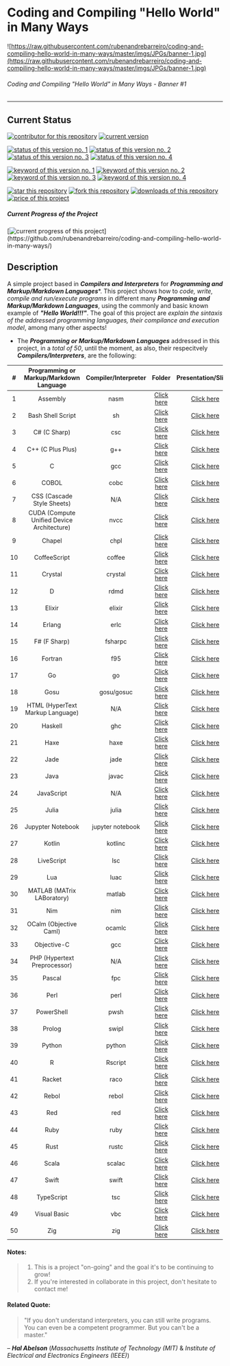 # Coding and Compiling "Hello World" in Many Ways

![https://raw.githubusercontent.com/rubenandrebarreiro/coding-and-compiling-hello-world-in-many-ways/master/imgs/JPGs/banner-1.jpg](https://raw.githubusercontent.com/rubenandrebarreiro/coding-and-compiling-hello-world-in-many-ways/master/imgs/JPGs/banner-1.jpg)
######  Coding and Compiling "Hello World" in Many Ways - Banner #1

***


## Current Status
[![contributor for this repository](https://img.shields.io/badge/contributor-rubenandrebarreiro-blue.svg)](https://github.com/rubenandrebarreiro/)
[![current version](https://img.shields.io/badge/version-1.0-magenta.svg)](https://github.com/rubenandrebarreiro/coding-and-compiling-hello-world-in-many-ways/)

[![status of this version no. 1](https://img.shields.io/badge/status-completed-orange.svg)](https://github.com/rubenandrebarreiro/coding-and-compiling-hello-world-in-many-ways/)
[![status of this version no. 2](https://img.shields.io/badge/status-final-orange.svg)](https://github.com/rubenandrebarreiro/coding-and-compiling-hello-world-in-many-ways/)
[![status of this version no. 3](https://img.shields.io/badge/status-stable-orange.svg)](https://github.com/rubenandrebarreiro/coding-and-compiling-hello-world-in-many-ways/)
[![status of this version no. 4](https://img.shields.io/badge/status-documented-orange.svg)](https://github.com/rubenandrebarreiro/coding-and-compiling-hello-world-in-many-ways/)

[![keyword of this version no. 1](https://img.shields.io/badge/keyword-compilers-brown.svg)](https://github.com/rubenandrebarreiro/coding-and-compiling-hello-world-in-many-ways/)
[![keyword of this version no. 2](https://img.shields.io/badge/keyword-intrepretes-brown.svg)](https://github.com/rubenandrebarreiro/coding-and-compiling-hello-world-in-many-ways/)
[![keyword of this version no. 3](https://img.shields.io/badge/keyword-sintaxis-brown.svg)](https://github.com/rubenandrebarreiro/coding-and-compiling-hello-world-in-many-ways/)
[![keyword of this version no. 4](https://img.shields.io/badge/keyword-coding-brown.svg)](https://github.com/rubenandrebarreiro/coding-and-compiling-hello-world-in-many-ways/)

[![star this repository](http://githubbadges.com/star.svg?user=rubenandrebarreiro&repo=coding-and-compiling-hello-world-in-many-ways&style=flat)](https://github.com/rubenandrebarreiro/coding-and-compiling-hello-world-in-many-ways/stargazers)
[![fork this repository](http://githubbadges.com/fork.svg?user=rubenandrebarreiro&repo=coding-and-compiling-hello-world-in-many-ways&style=flat)](https://github.com/rubenandrebarreiro/coding-and-compiling-hello-world-in-many-ways/fork)
[![downloads of this repository](https://img.shields.io/github/downloads/rubenandrebarreiro/coding-and-compiling-hello-world-in-many-ways/total.svg)](https://github.com/rubenandrebarreiro/coding-and-compiling-hello-world-in-many-ways/archive/master.zip)
[![price of this project](https://img.shields.io/badge/price-free-success.svg)](https://github.com/rubenandrebarreiro/coding-and-compiling-hello-world-in-many-ways/archive/master.zip)

##### Current Progress of the Project

[![current progress of this project](http://progressed.io/bar/100?title=&nbsp;completed&nbsp;)](https://github.com/rubenandrebarreiro/coding-and-compiling-hello-world-in-many-ways/)


## Description

A simple project based in **_Compilers and Interpreters_** for **_Programming and Markup/Markdown Languages_***. This project shows how to _code, write, compile and run/execute programs_ in different many **_Programming and Markup/Markdown Languages_**, using the commonly and basic known example of **_"Hello World!!!"_**. The goal of this project are _explain the sintaxis of the addressed programming languages, their compilance and execution model_, among many other aspects!

* The **_Programming or Markup/Markdown Languages_** addressed in this project, in a _total of 50_, until the moment, as also, their respecitvely **_Compilers/Interpreters_**, are the following:

| #  |  Programming or Markup/Markdown Language   |  Compiler/Interpreter  | Folder                    | Presentation/Slides    |
|:--:|:------------------------------------------:|:----------------------:|:-------------------------:|:----------------------:|
| 1  | Assembly                                   | nasm                   | [Click here](https://github.com/rubenandrebarreiro/coding-and-compiling-hello-world-in-many-ways/tree/master/programming%2C%20markup%20%26%20markdown%20languages/Assembly)            | [Click here]()         |
| 2  | Bash Shell Script                          | sh                     | [Click here](https://github.com/rubenandrebarreiro/coding-and-compiling-hello-world-in-many-ways/tree/master/programming%2C%20markup%20%26%20markdown%20languages/Bash%20Shell%20Script)            | [Click here]()         |
| 3  | C# (C Sharp)                               | csc                    | [Click here](https://github.com/rubenandrebarreiro/coding-and-compiling-hello-world-in-many-ways/tree/master/programming%2C%20markup%20%26%20markdown%20languages/C%23)            | [Click here]()         |
| 4  | C++ (C Plus Plus)                          | g++                    | [Click here](https://github.com/rubenandrebarreiro/coding-and-compiling-hello-world-in-many-ways/tree/master/programming%2C%20markup%20%26%20markdown%20languages/C%2B%2B)            | [Click here]()         |
| 5  | C                                          | gcc                    | [Click here](https://github.com/rubenandrebarreiro/coding-and-compiling-hello-world-in-many-ways/tree/master/programming%2C%20markup%20%26%20markdown%20languages/C)            | [Click here]()         |
| 6  | COBOL                                      | cobc                   | [Click here](https://github.com/rubenandrebarreiro/coding-and-compiling-hello-world-in-many-ways/tree/master/programming%2C%20markup%20%26%20markdown%20languages/COBOL)            | [Click here]()         |
| 7  | CSS (Cascade Style Sheets)                 | N/A                    | [Click here](https://github.com/rubenandrebarreiro/coding-and-compiling-hello-world-in-many-ways/tree/master/programming%2C%20markup%20%26%20markdown%20languages/CSS)            | [Click here]()         |
| 8  | CUDA (Compute Unified Device Architecture) | nvcc                   | [Click here](https://github.com/rubenandrebarreiro/coding-and-compiling-hello-world-in-many-ways/tree/master/programming%2C%20markup%20%26%20markdown%20languages/CUDA)            | [Click here]()         |
| 9  | Chapel                                     | chpl                   | [Click here](https://github.com/rubenandrebarreiro/coding-and-compiling-hello-world-in-many-ways/tree/master/programming%2C%20markup%20%26%20markdown%20languages/Chapel)            | [Click here]()         |
| 10 | CoffeeScript                               | coffee                 | [Click here](https://github.com/rubenandrebarreiro/coding-and-compiling-hello-world-in-many-ways/tree/master/programming%2C%20markup%20%26%20markdown%20languages/CoffeeScript)            | [Click here]()         |
| 11 | Crystal                                    | crystal                | [Click here](https://github.com/rubenandrebarreiro/coding-and-compiling-hello-world-in-many-ways/tree/master/programming%2C%20markup%20%26%20markdown%20languages/Crystal)            | [Click here]()         |
| 12 | D                                          | rdmd                   | [Click here](https://github.com/rubenandrebarreiro/coding-and-compiling-hello-world-in-many-ways/tree/master/programming%2C%20markup%20%26%20markdown%20languages/D)            | [Click here]()         |
| 13 | Elixir                                     | elixir                 | [Click here](https://github.com/rubenandrebarreiro/coding-and-compiling-hello-world-in-many-ways/tree/master/programming%2C%20markup%20%26%20markdown%20languages/Elixir)            | [Click here]()         |
| 14 | Erlang                                     | erlc                   | [Click here](https://github.com/rubenandrebarreiro/coding-and-compiling-hello-world-in-many-ways/tree/master/programming%2C%20markup%20%26%20markdown%20languages/Erlang)            | [Click here]()         |
| 15 | F# (F Sharp)                               | fsharpc                | [Click here](https://github.com/rubenandrebarreiro/coding-and-compiling-hello-world-in-many-ways/tree/master/programming%2C%20markup%20%26%20markdown%20languages/F%23)            | [Click here]()         |
| 16 | Fortran                                    | f95                    | [Click here](https://github.com/rubenandrebarreiro/coding-and-compiling-hello-world-in-many-ways/tree/master/programming%2C%20markup%20%26%20markdown%20languages/Fortran)            | [Click here]()         |
| 17 | Go                                         | go                     | [Click here](https://github.com/rubenandrebarreiro/coding-and-compiling-hello-world-in-many-ways/tree/master/programming%2C%20markup%20%26%20markdown%20languages/Go)            | [Click here]()         |
| 18 | Gosu                                       | gosu/gosuc             | [Click here](https://github.com/rubenandrebarreiro/coding-and-compiling-hello-world-in-many-ways/tree/master/programming%2C%20markup%20%26%20markdown%20languages/Gosu)            | [Click here]()         |
| 19 | HTML (HyperText Markup Language)           | N/A                    | [Click here](https://github.com/rubenandrebarreiro/coding-and-compiling-hello-world-in-many-ways/tree/master/programming%2C%20markup%20%26%20markdown%20languages/HTML)            | [Click here]()         |
| 20 | Haskell                                    | ghc                    | [Click here](https://github.com/rubenandrebarreiro/coding-and-compiling-hello-world-in-many-ways/tree/master/programming%2C%20markup%20%26%20markdown%20languages/Haskell)            | [Click here]()         |
| 21 | Haxe                                       | haxe                   | [Click here](https://github.com/rubenandrebarreiro/coding-and-compiling-hello-world-in-many-ways/tree/master/programming%2C%20markup%20%26%20markdown%20languages/Haxe)            | [Click here]()         |
| 22 | Jade                                       | jade                   | [Click here](https://github.com/rubenandrebarreiro/coding-and-compiling-hello-world-in-many-ways/tree/master/programming%2C%20markup%20%26%20markdown%20languages/Jade)            | [Click here]()         |
| 23 | Java                                       | javac                  | [Click here](https://github.com/rubenandrebarreiro/coding-and-compiling-hello-world-in-many-ways/tree/master/programming%2C%20markup%20%26%20markdown%20languages/Java)            | [Click here]()         |
| 24 | JavaScript                                 | N/A                    | [Click here](https://github.com/rubenandrebarreiro/coding-and-compiling-hello-world-in-many-ways/tree/master/programming%2C%20markup%20%26%20markdown%20languages/JavaScript)            | [Click here]()         |
| 25 | Julia                                      | julia                  | [Click here](https://github.com/rubenandrebarreiro/coding-and-compiling-hello-world-in-many-ways/tree/master/programming%2C%20markup%20%26%20markdown%20languages/Julia)            | [Click here]()         |
| 26 | Jupypter Notebook                          | jupyter notebook       | [Click here](https://github.com/rubenandrebarreiro/coding-and-compiling-hello-world-in-many-ways/tree/master/programming%2C%20markup%20%26%20markdown%20languages/Jupyter%20Notebook)            | [Click here]()         |
| 27 | Kotlin                                     | kotlinc                | [Click here](https://github.com/rubenandrebarreiro/coding-and-compiling-hello-world-in-many-ways/tree/master/programming%2C%20markup%20%26%20markdown%20languages/Kotlin)            | [Click here]()         |
| 28 | LiveScript                                 | lsc                    | [Click here](https://github.com/rubenandrebarreiro/coding-and-compiling-hello-world-in-many-ways/tree/master/programming%2C%20markup%20%26%20markdown%20languages/LiveScript)            | [Click here]()         |
| 29 | Lua 	                                      | luac                   | [Click here](https://github.com/rubenandrebarreiro/coding-and-compiling-hello-world-in-many-ways/tree/master/programming%2C%20markup%20%26%20markdown%20languages/Lua)            | [Click here]()         |
| 30 | MATLAB (MATrix LABoratory)                 | matlab                 | [Click here](https://github.com/rubenandrebarreiro/coding-and-compiling-hello-world-in-many-ways/tree/master/programming%2C%20markup%20%26%20markdown%20languages/MATLAB)            | [Click here]()         |
| 31 | Nim 	                                      | nim                    | [Click here](https://github.com/rubenandrebarreiro/coding-and-compiling-hello-world-in-many-ways/tree/master/programming%2C%20markup%20%26%20markdown%20languages/Nim)            | [Click here]()         |
| 32 | OCalm (Objective Caml)                     | ocamlc                 | [Click here](https://github.com/rubenandrebarreiro/coding-and-compiling-hello-world-in-many-ways/tree/master/programming%2C%20markup%20%26%20markdown%20languages/OCaml)            | [Click here]()         |
| 33 | Objective-C                                | gcc                    | [Click here](https://github.com/rubenandrebarreiro/coding-and-compiling-hello-world-in-many-ways/tree/master/programming%2C%20markup%20%26%20markdown%20languages/Objective-C)            | [Click here]()         |
| 34 | PHP (Hypertext Preprocessor)               | N/A                    | [Click here](https://github.com/rubenandrebarreiro/coding-and-compiling-hello-world-in-many-ways/tree/master/programming%2C%20markup%20%26%20markdown%20languages/PHP)            | [Click here]()         |
| 35 | Pascal 	                                  | fpc                    | [Click here](https://github.com/rubenandrebarreiro/coding-and-compiling-hello-world-in-many-ways/tree/master/programming%2C%20markup%20%26%20markdown%20languages/Pascal)            | [Click here]()         |
| 36 | Perl                                       | perl                   | [Click here](https://github.com/rubenandrebarreiro/coding-and-compiling-hello-world-in-many-ways/tree/master/programming%2C%20markup%20%26%20markdown%20languages/Perl)            | [Click here]()         |
| 37 | PowerShell                                 | pwsh                   | [Click here](https://github.com/rubenandrebarreiro/coding-and-compiling-hello-world-in-many-ways/tree/master/programming%2C%20markup%20%26%20markdown%20languages/PowerShell)            | [Click here]()         |
| 38 | Prolog                                     | swipl                  | [Click here](https://github.com/rubenandrebarreiro/coding-and-compiling-hello-world-in-many-ways/tree/master/programming%2C%20markup%20%26%20markdown%20languages/Prolog)            | [Click here]()         |
| 39 | Python                                     | python                 | [Click here](https://github.com/rubenandrebarreiro/coding-and-compiling-hello-world-in-many-ways/tree/master/programming%2C%20markup%20%26%20markdown%20languages/Python)            | [Click here]()         |
| 40 | R                                          | Rscript                | [Click here](https://github.com/rubenandrebarreiro/coding-and-compiling-hello-world-in-many-ways/tree/master/programming%2C%20markup%20%26%20markdown%20languages/R)            | [Click here]()         |
| 41 | Racket                                     | raco                   | [Click here](https://github.com/rubenandrebarreiro/coding-and-compiling-hello-world-in-many-ways/tree/master/programming%2C%20markup%20%26%20markdown%20languages/Racket)            | [Click here]()         |
| 42 | Rebol                                      | rebol                  | [Click here](https://github.com/rubenandrebarreiro/coding-and-compiling-hello-world-in-many-ways/tree/master/programming%2C%20markup%20%26%20markdown%20languages/Rebol)            | [Click here]()         |
| 43 | Red                                        | red                    | [Click here](https://github.com/rubenandrebarreiro/coding-and-compiling-hello-world-in-many-ways/tree/master/programming%2C%20markup%20%26%20markdown%20languages/Red)            | [Click here]()         | 
| 44 | Ruby                                       | ruby                   | [Click here](https://github.com/rubenandrebarreiro/coding-and-compiling-hello-world-in-many-ways/tree/master/programming%2C%20markup%20%26%20markdown%20languages/Ruby)            | [Click here]()         |
| 45 | Rust                                       | rustc                  | [Click here](https://github.com/rubenandrebarreiro/coding-and-compiling-hello-world-in-many-ways/tree/master/programming%2C%20markup%20%26%20markdown%20languages/Rust)            | [Click here]()         |
| 46 | Scala                                      | scalac                 | [Click here](https://github.com/rubenandrebarreiro/coding-and-compiling-hello-world-in-many-ways/tree/master/programming%2C%20markup%20%26%20markdown%20languages/Scala)            | [Click here]()         |
| 47 | Swift                                      | swift                  | [Click here](https://github.com/rubenandrebarreiro/coding-and-compiling-hello-world-in-many-ways/tree/master/programming%2C%20markup%20%26%20markdown%20languages/Swift)            | [Click here]()         |
| 48 | TypeScript                                 | tsc                    | [Click here](https://github.com/rubenandrebarreiro/coding-and-compiling-hello-world-in-many-ways/tree/master/programming%2C%20markup%20%26%20markdown%20languages/TypeScript)            | [Click here]()         |
| 49 | Visual Basic                               | vbc                    | [Click here](https://github.com/rubenandrebarreiro/coding-and-compiling-hello-world-in-many-ways/tree/master/programming%2C%20markup%20%26%20markdown%20languages/Visual%20Basic)            | [Click here]()         |
| 50 | Zig                                        | zig                    | [Click here](https://github.com/rubenandrebarreiro/coding-and-compiling-hello-world-in-many-ways/tree/master/programming%2C%20markup%20%26%20markdown%20languages/Zig)            | [Click here]()         |

#### Notes:
> 1) This is a project "on-going" and the goal it's to be continuing to grow!
> 2) If you're interested in collaborate in this project, don't hesitate to contact me!

#### Related Quote:
> "If you don't understand interpreters, you can still write programs. You can even be a competent programmer. But you can't be a master."

– **_Hal Abelson_** (_Massachusetts Institute of Technology (MIT)_ & _Institute of Electrical and Electronics Engineers (IEEE)_)
